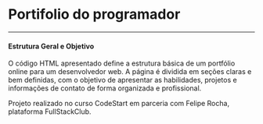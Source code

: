 <h1>Portifolio do programador</h1>
<hr>

<h4>Estrutura Geral e Objetivo</h4>

O código HTML apresentado define a estrutura básica de um portfólio online para um desenvolvedor web. A página é dividida em seções claras e bem definidas, com o objetivo de apresentar as habilidades, projetos e informações de contato de forma organizada e profissional.


Projeto realizado no curso CodeStart em parceria com Felipe Rocha, plataforma FullStackClub.
